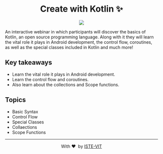 <h1 align="center"> Create with Kotlin ✨</h1>

<p align="center">
 <img src="https://github.com/vendz/Create-With-Kotlin/blob/main/Resources/ISTE-logo.png?raw=true" > <br> 
</p>

<!-- ![webinar poster](https://github.com/vendz/Create-With-Kotlin/blob/main/Resources/webinar-poster.jpeg?raw=true) -->

An interactive webinar in which participants will discover the basics of Kotlin, an open source programming language. Along with it they will learn the vital role it plays in Android development, the control flow, coroutines, as well as the special classes included in Kotlin and much more!


## Key takeaways
- Learn the vital role it plays in Android development.
- Learn the control flow and coroutines.
- Also learn about the collections and Scope functions.

## Topics
- Basic Syntax
- Control Flow
- Special Classes
- Collaections
- Scope Functions

---
<p align="center">
	With ❤️ &nbsp;by <a href="https://istevit.in/" target="_blank">ISTE-VIT</a>
</p>